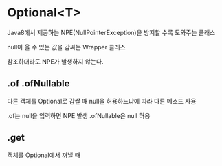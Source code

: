 # Optional\<T\>

Java8에서 제공하는 NPE(NullPointerException)을 방지할 수록 도와주는 클래스

null이 올 수 있는 값을 감싸는 Wrapper 클래스

참조하더라도 NPE가 발생하지 않는다. 

## .of .ofNullable
다른 객체를 Optional로 감쌀 때 null을 허용하느냐에 따라 다른 메소드 사용

.of는 null을 입력하면 NPE 발생
.ofNullable은 null 허용

## .get
객체를 Optional에서 꺼낼 때